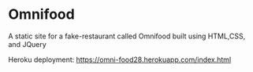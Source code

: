 # Omnifood
A static site for a fake-restaurant called Omnifood built using HTML,CSS, and JQuery

Heroku deployment:
https://omni-food28.herokuapp.com/index.html
